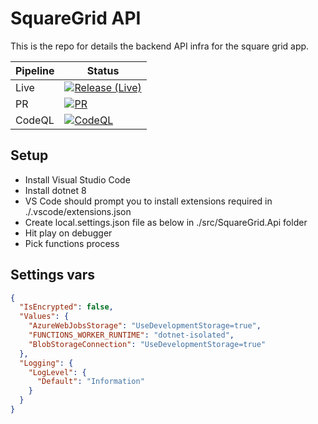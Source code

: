 # SquareGrid API

This is the repo for details the backend API infra for the square grid app.

|Pipeline|Status|
|--------|------|
|Live|[![Release (Live)](https://github.com/ourgameltd/squaregrid/actions/workflows/release-live.yml/badge.svg)](https://github.com/ourgameltd/squaregrid/actions/workflows/release-live.yml)|
|PR|[![PR](https://github.com/ourgameltd/squaregrid/actions/workflows/pr.yml/badge.svg)](https://github.com/ourgameltd/squaregrid/actions/workflows/pr.yml)|
|CodeQL|[![CodeQL](https://github.com/ourgameltd/squaregrid/actions/workflows/github-code-scanning/codeql/badge.svg)](https://github.com/ourgameltd/squaregrid/actions/workflows/github-code-scanning/codeql)|

## Setup

* Install Visual Studio Code
* Install dotnet 8
* VS Code should prompt you to install extensions required in ./.vscode/extensions.json
* Create local.settings.json file as below in ./src/SquareGrid.Api folder
* Hit play on debugger
* Pick functions process

## Settings vars

```json
{
  "IsEncrypted": false,
  "Values": {
    "AzureWebJobsStorage": "UseDevelopmentStorage=true",
    "FUNCTIONS_WORKER_RUNTIME": "dotnet-isolated",
    "BlobStorageConnection": "UseDevelopmentStorage=true"
  },
  "Logging": {
    "LogLevel": {
      "Default": "Information"
    }
  }
}

```
